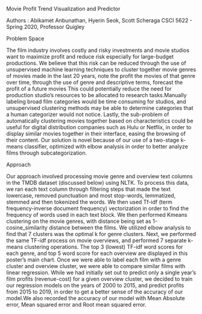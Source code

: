 Movie Profit Trend Visualization and Predictor


Authors : Abikamet Anbunathan, Hyerin Seok, Scott Scheraga
CSCI 5622 - Spring 2020, Professor Quigley

Problem Space

The film industry involves costly and risky investments and movie studios want to maximize profit and reduce risk especially for large-budget productions. We believe that this risk can be reduced through the use of unsupervised machine learning techniques to cluster together movie genres of movies made in the last 20 years, note the profit the movies of that genre over time, through the use of genre and descriptive terms, forecast the profit of a future movies 
This could potentially reduce the need for production studio’s resources to be allocated to research tasks.Manually labeling broad film categories would be time consuming for studios, and unsupervised clustering methods may be able to determine categories that a human categorizer would not notice.
Lastly, the sub-problem of automatically clustering movies together based on characteristics could be useful for digital distribution companies such as Hulu or Netflix, in order to display similar movies together in their interface, easing the browsing of their content.
Our solution is novel because of our use of a two-stage k-means classifier, optimized with elbow analysis in order to better analyze films through subcategorization. 

Approach

Our approach involved processing movie genre and overview text columns in the TMDB dataset (discussed below) using NLTK. To process this data, we ran each text column through filtering steps that made the text lowercase, removed punctuation and most stop-words, lemmatized, stemmed and then tokenized the words. We then used Tf-idf (term frequency-inverse document frequency) vectorization in order to find the frequency of words used in each text block. We then performed Kmeans clustering on the movie genres, with distance being set as 1-cosine_similarity distance between the films. We utilized elbow analysis to find that 7 clusters was the optimal k  for genre clusters. 
Next, we performed the same TF-idf process on movie overviews, and performed 7 separate k-means clustering operations. The top 3 (lowest) TF-idf word scores for each genre, and top 5 word score for each overview are displayed in this poster’s main chart. 
Once we were able to label each film with a genre cluster and overview cluster, we were able to compare similar films with linear regression. While we had initially set out to predict only a single year’s film profits (revenue-cost) for a given overview cluster, we decided to train our regression models on the years of 2000 to 2015, and predict profits from 2015 to 2019, in order to get a better sense of the accuracy of our model.We also recorded the accuracy of our model with Mean Absolute error, Mean squared error and Root mean squared error.
